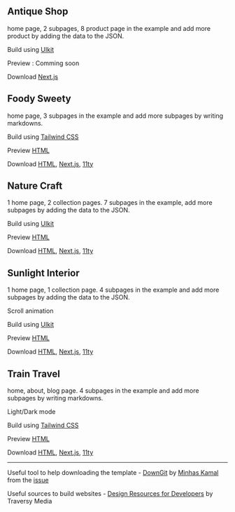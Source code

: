## Antique Shop
home page, 2 subpages, 8 product page in the example and add more product by adding the data to the JSON.

Build using [UIkit](https://getuikit.com/)

Preview : Comming soon

Download
 [Next.js](https://downgit.github.io/#/home?url=https://github.com/zummon/website-template/tree/master/antique-shop/nextjs)


## Foody Sweety
home page, 3 subpages in the example and add more subpages by writing markdowns.

Build using [Tailwind CSS](https://tailwindcss.com/)

Preview [HTML](https://zummon.github.io/website-template/foody-sweety/html/index.html)

Download
 [HTML](https://downgit.github.io/#/home?url=https://github.com/zummon/website-template/tree/master/foody-sweety/html),
 [Next.js](https://downgit.github.io/#/home?url=https://github.com/zummon/website-template/tree/master/foody-sweety/nextjs),
 [11ty](https://downgit.github.io/#/home?url=https://github.com/zummon/website-template/tree/master/foody-sweety/eleventy)


## Nature Craft
1 home page, 2 collection pages. 7 subpages in the example, add more subpages by adding the data to the JSON.

Build using [UIkit](https://getuikit.com/)

Preview [HTML](https://zummon.github.io/website-template/nature-craft/html/index.html)

Download
 [HTML](https://downgit.github.io/#/home?url=https://github.com/zummon/website-template/tree/master/nature-craft/html),
 [Next.js](https://downgit.github.io/#/home?url=https://github.com/zummon/website-template/tree/master/nature-craft/nextjs),
 [11ty](https://downgit.github.io/#/home?url=https://github.com/zummon/website-template/tree/master/nature-craft/eleventy)


## Sunlight Interior
1 home page, 1 collection page. 4 subpages in the example and add more subpages by adding the data to the JSON.

Scroll animation

Build using [UIkit](https://getuikit.com/)

Preview [HTML](https://zummon.github.io/website-template/sunlight-interior/html/index.html)

Download
 [HTML](https://downgit.github.io/#/home?url=https://github.com/zummon/website-template/tree/master/sunlight-interior/html),
 [Next.js](https://downgit.github.io/#/home?url=https://github.com/zummon/website-template/tree/master/sunlight-interior/nextjs),
 [11ty](https://downgit.github.io/#/home?url=https://github.com/zummon/website-template/tree/master/sunlight-interior/eleventy)


## Train Travel
home, about, blog page. 4 subpages in the example and add more subpages by writing markdowns.

Light/Dark mode

Build using [Tailwind CSS](https://tailwindcss.com/)

Preview [HTML](https://zummon.github.io/website-template/train-travel/html/index.html)

Download
 [HTML](https://downgit.github.io/#/home?url=https://github.com/zummon/website-template/tree/master/train-travel/html),
 [Next.js](https://downgit.github.io/#/home?url=https://github.com/zummon/website-template/tree/master/train-travel/nextjs),
 [11ty](https://downgit.github.io/#/home?url=https://github.com/zummon/website-template/tree/master/train-travel/eleventy)


---

Useful tool to help downloading the template - [DownGit](https://downgit.github.io/) by [Minhas Kamal](https://stackoverflow.com/users/4684058/minhas-kamal) from the [issue](https://stackoverflow.com/questions/7106012/)

Useful sources to build websites - [Design Resources for Developers](https://github.com/bradtraversy/design-resources-for-developers) by Traversy Media
